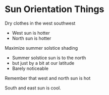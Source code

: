 # Sun Orientation Things

Dry clothes in the west southwest
- West sun is hotter
- North sun is hotter

Maximize summer solstice shading
- Summer solstice sun is to the north
- but just by a bit at our latitude
- Barely noticeable

Remember that west and north sun is hot

South and east sun is cool.

